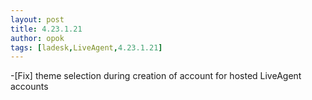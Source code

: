 ```yaml
---
layout: post
title: 4.23.1.21
author: opok
tags: [ladesk,LiveAgent,4.23.1.21]
---
```


-[Fix] theme selection during creation of account for hosted LiveAgent accounts

